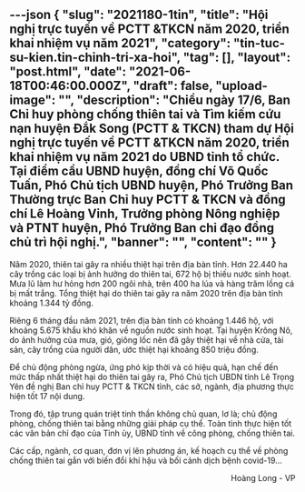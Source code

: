 ---json
{
    "slug": "2021180-1tin",
    "title": "Hội nghị trực tuyến về PCTT &TKCN năm 2020, triển khai nhiệm vụ năm 2021",
    "category": "tin-tuc-su-kien.tin-chinh-tri-xa-hoi",
    "tag": [],
    "layout": "post.html",
    "date": "2021-06-18T00:46:00.000Z",
    "draft": false,
    "upload-image": "",
    "description": "Chiều ngày 17/6, Ban Chỉ huy phòng chống thiên tai và Tìm kiếm cứu nạn huyện Đắk Song (PCTT & TKCN) tham dự Hội nghị trực tuyến về PCTT &TKCN năm 2020, triển khai nhiệm vụ năm 2021 do UBND tỉnh tổ chức. Tại điểm cầu UBND huyện, đồng chí Võ Quốc Tuấn, Phó Chủ tịch UBND huyện, Phó Trưởng Ban Thường trực Ban Chỉ huy PCTT & TKCN và đồng chí Lê Hoàng Vinh, Trưởng phòng Nông nghiệp và PTNT huyện, Phó Trưởng Ban chỉ đạo đồng chủ trì hội nghị.",
    "banner": "",
    "__content__": ""
}
---
<p>Năm 2020, thi&ecirc;n tai g&acirc;y ra nhi&ecirc;̀u thi&ecirc;̣t hại tr&ecirc;n địa bàn tỉnh. Hơn 22.440 ha c&acirc;y trồng c&aacute;c loại bị ảnh hưởng do thi&ecirc;n tai, 672 hộ bị thiếu nước sinh hoạt. Mưa lũ làm hư hỏng hơn 200 ng&ocirc;i nhà, tr&ecirc;n 400 ha lúa và hàng trăm l&ocirc;̀ng cá bị m&acirc;́t trắng. Tổng thiệt hại do thi&ecirc;n tai g&acirc;y ra năm 2020 tr&ecirc;n địa b&agrave;n tỉnh khoảng 1.344 tỷ đồng. &nbsp;</p>

<p>Ri&ecirc;ng 6 th&aacute;ng đầu năm 2021, tr&ecirc;n địa b&agrave;n tỉnh c&oacute; khoảng 1.446 hộ, với khoảng 5.675 khẩu kh&oacute; khăn về nguồn nước sinh hoạt. Tại huyện Kr&ocirc;ng N&ocirc;, do ảnh hưởng của mưa, gi&oacute;, gi&ocirc;ng lốc n&ecirc;n đ&atilde; g&acirc;y thiệt hại về nh&agrave; cửa, t&agrave;i sản, c&acirc;y trồng của người d&acirc;n, ước thiệt hại khoảng 850 triệu đồng.</p>

<p>Để chủ động ph&ograve;ng ngừa, ứng ph&oacute; kịp thời v&agrave; c&oacute; hiệu quả, hạn chế đến mức thấp nhất thiệt hại do thi&ecirc;n tai g&acirc;y ra, Ph&oacute; Chủ tịch UBDN tỉnh L&ecirc; Trọng Y&ecirc;n đề nghị Ban chỉ huy PCTT &amp; TKCN tỉnh, các sở, ngành, địa phương thực hi&ecirc;̣n t&ocirc;́t 17 n&ocirc;̣i dung.</p>

<p>Trong đó, tập trung quán tri&ecirc;̣t tinh th&acirc;̀n&nbsp;kh&ocirc;ng chủ quan, lơ là;&nbsp;chủ đ&ocirc;̣ng ph&ograve;ng, chống thi&ecirc;n tai&nbsp;bằng những giải&nbsp;pháp cụ th&ecirc;̉. Toàn tỉnh thực hi&ecirc;̣n t&ocirc;́t các văn bản chỉ đạo của Tỉnh ủy, UBND tỉnh v&ecirc;̀ c&ocirc;ng ph&ograve;ng, chống thi&ecirc;n tai.</p>

<p>C&aacute;c&nbsp;c&acirc;́p, ngành, cơ quan, đơn vị l&ecirc;n phương án, k&ecirc;́ hoạch cụ th&ecirc;̉ v&ecirc;̀ phòng ch&ocirc;́ng thi&ecirc;n tai gắn với bi&ecirc;́n đ&ocirc;̉i khí h&acirc;̣u và b&ocirc;́i cảnh dịch b&ecirc;̣nh covid-19&hellip;</p>

<p style="text-align:right">Ho&agrave;ng Long - VP</p>

<p style="text-align:right">&nbsp;</p>
